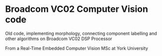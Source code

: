 # Broadcom VC02 Computer Vision code

Old code, implementing morphology, connecting component labelling and other algorithms on Broadcom VC02 DSP Processor

From a Real-Time Embedded Computer Vision MSc at York University
